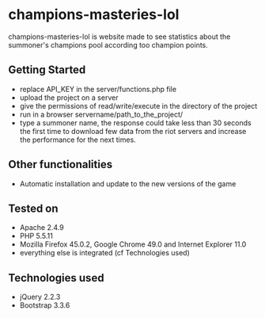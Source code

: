 champions-masteries-lol
=======================

champions-masteries-lol is website made to see statistics about the summoner's champions pool according too champion points.

Getting Started
---------------

 - replace API_KEY in the server/functions.php file
 - upload the project on a server
 - give the permissions of read/write/execute in the directory of the project
 - run in a browser servername/path_to_the_project/
 - type a summoner name, the response could take less than 30 seconds the first time to download few data from the riot servers and increase the performance for the next times.
 
Other functionalities
---------------------

 - Automatic installation and update to the new versions of the game
 
Tested on
------------

 - Apache 2.4.9
 - PHP 5.5.11
 - Mozilla Firefox 45.0.2, Google Chrome 49.0 and Internet Explorer 11.0
 - everything else is integrated (cf Technologies used)
 
Technologies used
-----------------

 - jQuery 2.2.3
 - Bootstrap 3.3.6
